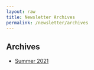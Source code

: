 ```yaml
---
layout: raw
title: Newsletter Archives
permalink: /newsletter/archives
---
```


## Archives

 - <a href="{{ site.baseurl }}/newsletter/2021/summer">Summer 2021</a>
